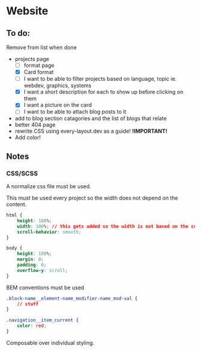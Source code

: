 # Website

## To do:

Remove from list when done

- projects page
    - [ ] format page
    - [x] Card format
    - [ ] I want to be able to filter projects based on language, topic ie. webdev,
    graphics, systems
    - [x] I want a short description for each to show up before clicking on them
    - [x] I want a picture on the card
    - [ ] I want to be able to attach blog posts to it
- add to blog section catagories and the list of blogs that relate
- better 404 page
- rewrite CSS using every-layout.dev as a guide! **!IMPORTANT!**
- Add color!

## Notes

### CSS/SCSS
A normalize css file must be used.

This must be used every project so the width does not depend on the content.

```css
html {
    height: 100%;
    width: 100%; // this gets added so the width is not based on the content
    scroll-behavior: smooth;
}

body {
    height: 100%;
    margin: 0;
    padding: 0;
    overflow-y: scroll;
}
```

BEM conventions must be used

```css
.block-name__element-name_modifier-name_mod-val {
    // stuff
}

.navigation__item_current {
    color: red;
}
```

Composable over individual styling.